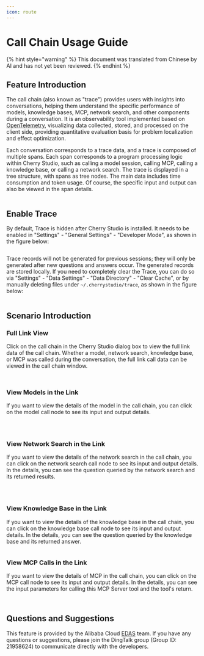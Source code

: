 ```yaml
---
icon: route
---
```

# Call Chain Usage Guide


{% hint style="warning" %}
This document was translated from Chinese by AI and has not yet been reviewed.
{% endhint %}




## Feature Introduction

The call chain (also known as "trace") provides users with insights into conversations, helping them understand the specific performance of models, knowledge bases, MCP, network search, and other components during a conversation. It is an observability tool implemented based on [OpenTelemetry](https://opentelemetry.io/docs/languages/js/), visualizing data collected, stored, and processed on the client side, providing quantitative evaluation basis for problem localization and effect optimization.

Each conversation corresponds to a trace data, and a trace is composed of multiple spans. Each span corresponds to a program processing logic within Cherry Studio, such as calling a model session, calling MCP, calling a knowledge base, or calling a network search. The trace is displayed in a tree structure, with spans as tree nodes. The main data includes time consumption and token usage. Of course, the specific input and output can also be viewed in the span details.

<figure><img src="../.gitbook/assets/trace2.gif" alt=""><figcaption></figcaption></figure>

## Enable Trace

By default, Trace is hidden after Cherry Studio is installed. It needs to be enabled in "Settings" - "General Settings" - "Developer Mode", as shown in the figure below:

<figure><img src="../.gitbook/assets/image (84).png" alt=""><figcaption></figcaption></figure>

Trace records will not be generated for previous sessions; they will only be generated after new questions and answers occur. The generated records are stored locally. If you need to completely clear the Trace, you can do so via "Settings" - "Data Settings" - "Data Directory" - "Clear Cache", or by manually deleting files under `~/.cherrystudio/trace`, as shown in the figure below:

<figure><img src="../.gitbook/assets/image (85).png" alt=""><figcaption></figcaption></figure>

## Scenario Introduction

### Full Link View

Click on the call chain in the Cherry Studio dialog box to view the full link data of the call chain. Whether a model, network search, knowledge base, or MCP was called during the conversation, the full link call data can be viewed in the call chain window.

<figure><img src="../.gitbook/assets/image (1) (1) (1) (1).png" alt=""><figcaption></figcaption></figure>

<figure><img src="../.gitbook/assets/image (86).png" alt=""><figcaption></figcaption></figure>

### View Models in the Link

If you want to view the details of the model in the call chain, you can click on the model call node to see its input and output details.

<figure><img src="../.gitbook/assets/image (87).png" alt=""><figcaption></figcaption></figure>

<figure><img src="../.gitbook/assets/image (88).png" alt=""><figcaption></figcaption></figure>

<figure><img src="../.gitbook/assets/image (89).png" alt=""><figcaption></figcaption></figure>

### View Network Search in the Link

If you want to view the details of the network search in the call chain, you can click on the network search call node to see its input and output details. In the details, you can see the question queried by the network search and its returned results.

<figure><img src="../.gitbook/assets/image (2) (1) (1) (1).png" alt=""><figcaption></figcaption></figure>

<figure><img src="../.gitbook/assets/image (150).png" alt=""><figcaption></figcaption></figure>

<figure><img src="../.gitbook/assets/image (151).png" alt=""><figcaption></figcaption></figure>

### View Knowledge Base in the Link

If you want to view the details of the knowledge base in the call chain, you can click on the knowledge base call node to see its input and output details. In the details, you can see the question queried by the knowledge base and its returned answer.

<figure><img src="../.gitbook/assets/image (152).png" alt=""><figcaption></figcaption></figure>

### View MCP Calls in the Link

If you want to view the details of MCP in the call chain, you can click on the MCP call node to see its input and output details. In the details, you can see the input parameters for calling this MCP Server tool and the tool's return.

<figure><img src="../.gitbook/assets/image (153).png" alt=""><figcaption></figcaption></figure>

<figure><img src="../.gitbook/assets/image (154).png" alt=""><figcaption></figcaption></figure>

## Questions and Suggestions

This feature is provided by the Alibaba Cloud [EDAS](https://www.aliyun.com/product/edas) team. If you have any questions or suggestions, please join the DingTalk group (Group ID: 21958624) to communicate directly with the developers.